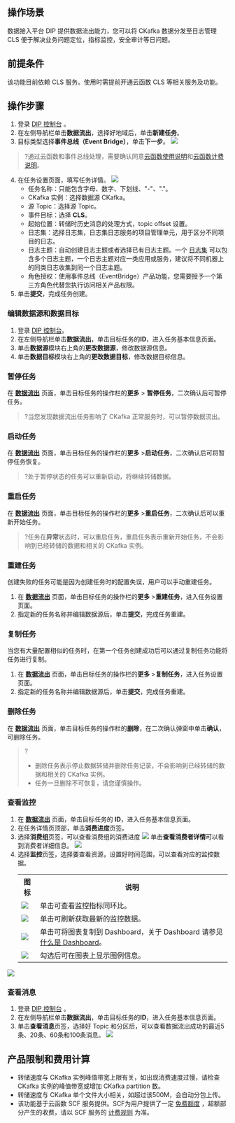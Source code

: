 ## 操作场景

数据接入平台 DIP 提供数据流出能力，您可以将 CKafka 数据分发至日志管理 CLS 便于解决业务问题定位，指标监控，安全审计等日问题。

## 前提条件

该功能目前依赖 CLS 服务。使用时需提前开通云函数 CLS 等相关服务及功能。

## 操作步骤

1. 登录 [DIP 控制台](https://console.cloud.tencent.com/ckafka/datahub-overview) 。
2. 在左侧导航栏单击**数据流出**，选择好地域后，单击**新建任务**。
3. 目标类型选择**事件总线（Event Bridge）**，单击**下一步**。
   ![](https://qcloudimg.tencent-cloud.cn/raw/da277c21f2e8f2e5aec7af561aecff86.png)

> ?通过云函数和事件总线处理，需要确认同意[云函数使用说明](https://cloud.tencent.com/document/product/583)和[云函数计费说明](https://cloud.tencent.com/document/product/583/17299)。

4. 在任务设置页面，填写任务详情。
   ![](https://qcloudimg.tencent-cloud.cn/raw/68b22087b3a176d1671b644462780718.png)
   - 任务名称：只能包含字母、数字、下划线、"-"、"."。
   - CKafka 实例：选择数据源 CKafka。
   - 源 Topic：选择源 Topic。
   - 事件目标：选择 **CLS**。
   - 起始位置：转储时历史消息的处理方式，topic offset 设置。
   - 日志集：选择日志集，日志集日志服务的项目管理单元，用于区分不同项目的日志。
   - 日志主题：自动创建日志主题或者选择已有日志主题。一个 [日志集](https://cloud.tencent.com/document/product/614/35676) 可以包含多个日志主题，一个日志主题对应一类应用或服务，建议将不同机器上的同类日志收集到同一个日志主题。
   - 角色授权：使用事件总线（EventBridge）产品功能，您需要授予一个第三方角色代替您执行访问相关产品权限。
4. 单击**提交**，完成任务创建。

### 编辑数据源和数据目标

1. 登录 [DIP 控制台](https://console.cloud.tencent.com/ckafka/datahub-overview)。
2. 在左侧导航栏单击**数据流出**，单击目标任务的**ID**，进入任务基本信息页面。
3. 单击**数据源**模块右上角的**更改数据源**，修改数据源信息。
4. 单击**数据目标**模块右上角的**更改数据目标**，修改数据目标信息。



### 暂停任务

在 **[数据流出](https://console.cloud.tencent.com/ckafka/datahub-sink)** 页面，单击目标任务的操作栏的**更多** > **暂停任务**，二次确认后可暂停任务。

> ?当您发现数据流出任务影响了 CKafka 正常服务时，可以暂停数据流出。

### 启动任务

在 **[数据流出](https://console.cloud.tencent.com/ckafka/datahub-sink)** 页面，单击目标任务的操作栏的**更多** >**启动任务**，二次确认后可将暂停任务恢复。

>?处于暂停状态的任务可以重新启动，将继续转储数据。

### 重启任务

在 **[数据流出](https://console.cloud.tencent.com/ckafka/datahub-sink)** 页面，单击目标任务的操作栏的**更多** >**重启任务**，二次确认后可以重新开始任务。

> ?任务在**异常**状态时，可以重启任务，重启任务表示重新开始任务，不会影响到已经转储的数据和相关的 CKafka 实例。

### 重建任务

创建失败的任务可能是因为创建任务时的配置失误，用户可以手动重建任务。

1. 在 **[数据流出](https://console.cloud.tencent.com/ckafka/datahub-sink)** 页面，单击目标任务的操作栏的**更多** >**重建任务**，进入任务设置页面。
2. 指定新的任务名称并编辑数据源后，单击**提交**，完成任务重建。

### 复制任务

当您有大量配置相似的任务时，在第一个任务创建成功后可以通过复制任务功能将任务进行复制。

1. 在 **[数据流出](https://console.cloud.tencent.com/ckafka/datahub-sink)** 页面，单击目标任务的操作栏的**更多** >**复制任务**，进入任务设置页面。
2. 指定新的任务名称并编辑数据源后，单击**提交**，完成任务重建。

### 删除任务

在  **[数据流出](https://console.cloud.tencent.com/ckafka/datahub-sink)** 页面，单击目标任务的操作栏的**删除**，在二次确认弹窗中单击**确认**，可删除任务。

> ?
>
> - 删除任务表示停止数据转储并删除任务记录，不会影响到已经转储的数据和相关的 CKafka 实例。
> - 任务一旦删除不可恢复，请您谨慎操作。



### 查看监控

1. 在  **[数据流出](https://console.cloud.tencent.com/ckafka/datahub-sink)** 页面，单击目标任务的 **ID**，进入任务基本信息页面。
2. 在任务详情页顶部，单击**消费进度**页签。
3. 选择**消费组**页签，可以查看消费组的消费进度
   ![](https://qcloudimg.tencent-cloud.cn/raw/6372df04909894e93d50eeaa0e475890.png)
   单击**查看消费者详情**可以看到消费者详细信息。
![](https://qcloudimg.tencent-cloud.cn/raw/7ec75cac3f196b98f6ada693893c7970.png)
4. 选择**监控**页签，选择要查看资源，设置好时间范围，可以查看对应的监控数据。
   <table>
       <tr>
           <th>图标</th>
           <th>说明</th>
       </tr>
       <tr>
           <td><img src ="https://main.qcloudimg.com/raw/9ba57bbd3b8ef3efc4f687d63d27a46d.png" style ="margin:0"></td>
           <td>单击可查看监控指标同环比。</td>
       </tr>
       <tr>
           <td><img src ="https://main.qcloudimg.com/raw/34bdbdbdabb7b5720bf17d78c636a4ad.png" style ="margin:0"></td>
           <td>单击可刷新获取最新的监控数据。</td>
       </tr>
       <tr>
           <td><img src ="https://main.qcloudimg.com/raw/8f2bf7f4df9ddd959f0ecb69fdda8e4c.png" style ="margin:0"></td>
           <td>单击可将图表复制到 Dashboard，关于 Dashboard 请参见 <a href="https://cloud.tencent.com/document/product/248/47161">什么是 Dashboard</a>。</td>
       </tr>
       <tr>
           <td><img src ="https://main.qcloudimg.com/raw/af20129df7be46f33ab7d3598f6e9213.png" style ="margin:0"></td>
           <td>勾选后可在图表上显示图例信息。</td>
       </tr>
   </table>


![](https://qcloudimg.tencent-cloud.cn/raw/f63fad601a6f3ea58b2ac589f44cf4f2.png)



### 查看消息

1. 登录 [DIP 控制台](https://console.cloud.tencent.com/ckafka/datahub-overview) 。
2. 在左侧导航栏单击**数据流出**，单击目标任务的**ID**，进入任务基本信息页面。
3. 单击**查看消息**页签，选择好 Topic 和分区后，可以查看数据流出成功的最近5条、20条、60条和100条消息。
   ![](https://qcloudimg.tencent-cloud.cn/raw/171fd12cb463579aec77a1702cbcf988.png)



## 产品限制和费用计算

- 转储速度与 CKafka 实例峰值带宽上限有关，如出现消费速度过慢，请检查 CKafka 实例的峰值带宽或增加 CKafka partition 数。
- 转储速度与 CKafka 单个文件大小相关，如超过该500M，会自动分包上传。
- 该功能基于云函数 SCF 服务提供。SCF为用户提供了一定 [免费额度](https://cloud.tencent.com/document/product/583/12282) ，超额部分产生的收费，请以 SCF 服务的 [计费规则](https://cloud.tencent.com/document/product/583/17299) 为准。
